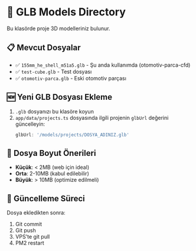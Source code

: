 # 📁 GLB Models Directory

Bu klasörde proje 3D modelleriniz bulunur.

## 📋 Mevcut Dosyalar

- ✅ `155mm_he_shell_m51a5.glb` - Şu anda kullanımda (otomotiv-parca-cfd)
- ✅ `test-cube.glb` - Test dosyası
- ✅ `otomotiv-parca.glb` - Eski otomotiv parçası

## 🆕 Yeni GLB Dosyası Ekleme

1. `.glb` dosyanızı bu klasöre koyun
2. `app/data/projects.ts` dosyasında ilgili projenin `glbUrl` değerini güncelleyin:
   ```typescript
   glbUrl: '/models/projects/DOSYA_ADINIZ.glb'
   ```

## 📏 Dosya Boyut Önerileri

- **Küçük**: < 2MB (web için ideal)
- **Orta**: 2-10MB (kabul edilebilir)
- **Büyük**: > 10MB (optimize edilmeli)

## 🔄 Güncelleme Süreci

Dosya ekledikten sonra:
1. Git commit
2. Git push
3. VPS'te git pull
4. PM2 restart